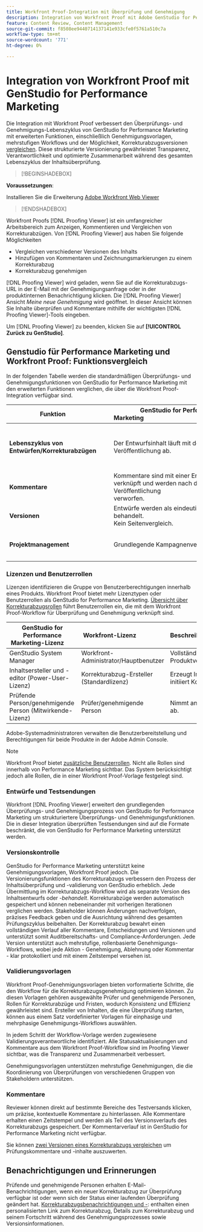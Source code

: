 ```yaml
---
title: Workfront Proof-Integration mit Überprüfung und Genehmigung
description: Integration von Workfront Proof mit Adobe GenStudio for Performance Marketing.
feature: Content Review, Content Management
source-git-commit: f8508ee9440714137141e933cfe0f5761a510c7a
workflow-type: tm+mt
source-wordcount: '771'
ht-degree: 0%

---
```


# Integration von Workfront Proof mit GenStudio for Performance Marketing

Die Integration mit Workfront Proof verbessert den Überprüfungs- und Genehmigungs-Lebenszyklus von GenStudio for Performance Marketing mit erweiterten Funktionen, einschließlich Genehmigungsvorlagen, mehrstufigen Workflows und der Möglichkeit, Korrekturabzugsversionen [ vergleichen](https://experienceleague.adobe.com/en/docs/workfront/using/workfront-proof/work-with-proofs-in-wf-proof/review-proofs-web-proofing-viewer/compare-proofs). Diese strukturierte Versionierung gewährleistet Transparenz, Verantwortlichkeit und optimierte Zusammenarbeit während des gesamten Lebenszyklus der Inhaltsüberprüfung.

>[!BEGINSHADEBOX]

**Voraussetzungen**:

Installieren Sie die Erweiterung [Adobe Workfront Web Viewer](https://experienceleague.adobe.com/en/docs/workfront/using/review-and-approve-work/proofing/review-proofs-in-workfront/review-a-proof/review-proof-in-web-viewer-extension)

>[!ENDSHADEBOX]

Workfront Proofs [!DNL Proofing Viewer] ist ein umfangreicher Arbeitsbereich zum Anzeigen, Kommentieren und Vergleichen von Korrekturabzügen. Von [!DNL Proofing Viewer] aus haben Sie folgende Möglichkeiten

* Vergleichen verschiedener Versionen des Inhalts
* Hinzufügen von Kommentaren und Zeichnungsmarkierungen zu einem Korrekturabzug
* Korrekturabzug genehmigen

[!DNL Proofing Viewer] wird geladen, wenn Sie auf die Korrekturabzugs-URL in der E-Mail mit der Genehmigungsanfrage oder in der produktinternen Benachrichtigung klicken. Die [!DNL Proofing Viewer] Ansicht _Meine neue Genehmigung_ wird geöffnet. In dieser Ansicht können Sie Inhalte überprüfen und Kommentare mithilfe der wichtigsten [!DNL Proofing Viewer]-Tools eingeben.

Um [!DNL Proofing Viewer] zu beenden, klicken Sie auf **[!UICONTROL Zurück zu GenStudio]**.

## Genstudio für Performance Marketing und Workfront Proof: Funktionsvergleich

In der folgenden Tabelle werden die standardmäßigen Überprüfungs- und Genehmigungsfunktionen von GenStudio for Performance Marketing mit den erweiterten Funktionen verglichen, die über die Workfront Proof-Integration verfügbar sind.

| Funktion        | GenStudio for Performance Marketing                                                                 | Workfront Proof                                                                 |
|-------------------------------|------------------------------------------------------------------------------------------------------|----------------------------------------------------------------------------------|
| **Lebenszyklus von Entwürfen/Korrekturabzügen**        | Der Entwurfsinhalt läuft mit der Veröffentlichung ab. | Mehrstufige, rollenbasierte Genehmigungsketten mit zeitgestempelten, persistenten Protokollen.<br> Alle Versionen werden auf unbestimmte Zeit beibehalten. |
| **Kommentare**                | Kommentare sind mit einer Entwurfs-ID verknüpft und werden nach der Veröffentlichung verworfen.                                           | Persistente Kommentare und Anmerkungen werden zur Prüfung und Compliance beibehalten.     |
| **Versionen**           | Entwürfe werden als eindeutige Instanzen behandelt.<br>Kein Seitenvergleich.                                      | Vollständige Versionskontrolle mit Side-by-Side- und Overlay-Vergleichstools.        |
| **Projektmanagement** | Grundlegende Kampagnenverwaltung. | Umfassendes Kampagnen-Lifecycle-Management, einschließlich Anpassung, Vorlagen, Reporting und detaillierter Audits. |

### Lizenzen und Benutzerrollen

Lizenzen identifizieren die Gruppe von Benutzerberechtigungen innerhalb eines Produkts. Workfront Proof bietet mehr Lizenztypen oder Benutzerrollen als GenStudio for Performance Marketing. [Übersicht über Korrekturabzugsrollen](https://experienceleague.adobe.com/en/docs/workfront/using/review-and-approve-work/proofing/proofing-overview/proof-roles) führt Benutzerrollen ein, die mit dem Workfront Proof-Workflow für Überprüfung und Genehmigung verknüpft sind.

| GenStudio for Performance Marketing-Lizenz       | Workfront-Lizenz                 | Beschreibung                                                                                                                                                      |
|---------------------------------------------------|-----------------------------------|------------------------------------------------------------------------------------------------------------------------------------------------------------------|
| GenStudio System Manager                          | Workfront-Administrator/Hauptbenutzer | Vollständiger Zugriff auf GenStudio Performance Marketing-Funktionen wie Marken-, Rollen- und Produktverwaltung. Verwaltet Workflows und Einstellungen Erstellt Validierungsvorlagen. |
| Inhaltsersteller und -editor (Power-User-Lizenz)   | Korrekturabzug-Ersteller (Standardlizenz)  | Erzeugt Inhaltsentwürfe und sendet sie. Lädt in der Korrekturabzugsansicht Assets hoch und initiiert Korrekturabzüge. Erfordert eine Workfront Proof-Lizenz.                              |
| Prüfende Person/genehmigende Person (Mitwirkende-Lizenz)        | Prüfer/genehmigende Person                 | Nimmt an mehrstufigen Reviews teil, fügt Kommentare hinzu und genehmigt oder lehnt Inhalte ab.                                                                             |

Adobe-Systemadministratoren verwalten die Benutzerbereitstellung und Berechtigungen für beide Produkte in der Adobe Admin Console.

>[!NOTE]
>
> Workfront Proof bietet [zusätzliche Benutzerrollen](https://experienceleague.adobe.com/en/docs/workfront/using/review-and-approve-work/proofing/proofing-overview/proof-roles). Nicht alle Rollen sind innerhalb von Performance Marketing sichtbar. Das System berücksichtigt jedoch alle Rollen, die in einer Workfront Proof-Vorlage festgelegt sind.

### Entwürfe und Testsendungen

Workfront [!DNL Proofing Viewer] erweitert den grundlegenden Überprüfungs- und Genehmigungsprozess von GenStudio for Performance Marketing um strukturiertere Überprüfungs- und Genehmigungsfunktionen. Die in dieser Integration überprüften Testsendungen sind auf die Formate beschränkt, die von GenStudio for Performance Marketing unterstützt werden.

### Versionskontrolle

GenStudio for Performance Marketing unterstützt keine Genehmigungsvorlagen, Workfront Proof jedoch. Die Versionierungsfunktionen des Korrekturabzugs verbessern den Prozess der Inhaltsüberprüfung und -validierung von GenStudio erheblich. Jede Übermittlung im Korrekturabzugs-Workflow wird als separate Version des Inhaltsentwurfs oder -_behandelt_. Korrekturabzüge werden automatisch gespeichert und können nebeneinander mit vorherigen Iterationen verglichen werden. Stakeholder können Änderungen nachverfolgen, präzises Feedback geben und die Ausrichtung während des gesamten Prüfungszyklus beibehalten. Der Korrekturabzug bewahrt einen vollständigen Verlauf aller Kommentare, Entscheidungen und Versionen und unterstützt somit Auditbereitschafts- und Compliance-Anforderungen. Jede Version unterstützt auch mehrstufige, rollenbasierte Genehmigungs-Workflows, wobei jede Aktion - Genehmigung, Ablehnung oder Kommentar - klar protokolliert und mit einem Zeitstempel versehen ist.

### Validierungsvorlagen

Workfront Proof-Genehmigungsvorlagen bieten vorformatierte Schritte, die den Workflow für die Korrekturabzugsgenehmigung optimieren können. Zu diesen Vorlagen gehören ausgewählte Prüfer und genehmigende Personen, Rollen für Korrekturabzüge und Fristen, wodurch Konsistenz und Effizienz gewährleistet sind. Ersteller von Inhalten, die eine Überprüfung starten, können aus einem Satz vordefinierter Vorlagen für einphasige und mehrphasige Genehmigungs-Workflows auswählen.

In jedem Schritt der Workflow-Vorlage werden zugewiesene Validierungsverantwortliche identifiziert. Alle Statusaktualisierungen und Kommentare aus dem Workfront Proof-Workflow sind im Proofing Viewer sichtbar, was die Transparenz und Zusammenarbeit verbessert.

Genehmigungsvorlagen unterstützen mehrstufige Genehmigungen, die die Koordinierung von Überprüfungen von verschiedenen Gruppen von Stakeholdern unterstützen.

### Kommentare

Reviewer können direkt auf bestimmte Bereiche des Testversands klicken, um präzise, kontextuelle Kommentare zu hinterlassen. Alle Kommentare erhalten einen Zeitstempel und werden als Teil des Versionsverlaufs des Korrekturabzugs gespeichert. Der Kommentarverlauf ist in GenStudio for Performance Marketing nicht verfügbar.

Sie können [zwei Versionen eines Korrekturabzugs vergleichen](https://experienceleague.adobe.com/en/docs/workfront/using/workfront-proof/work-with-proofs-in-wf-proof/review-proofs-web-proofing-viewer/compare-proofs) um Prüfungskommentare und -inhalte auszuwerten.

## Benachrichtigungen und Erinnerungen

Prüfende und genehmigende Personen erhalten E-Mail-Benachrichtigungen, wenn ein neuer Korrekturabzug zur Überprüfung verfügbar ist oder wenn sich der Status einer laufenden Überprüfung geändert hat.
[Korrekturabzugsbenachrichtigungen und -](https://experienceleague.adobe.com/en/docs/workfront/using/workfront-proof/proof-notifications-and-reminders/proof-notifications-and-reminders/proof-notifications-and-reminders): enthalten einen personalisierten Link zum Korrekturabzug, Details zum Korrekturabzug und seinem Fortschritt während des Genehmigungsprozesses sowie Versionsinformationen.
